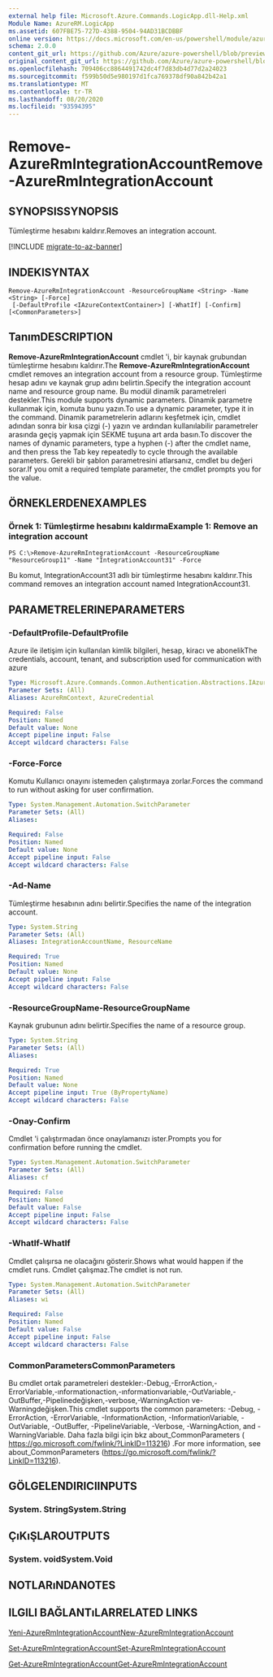 ```yaml
---
external help file: Microsoft.Azure.Commands.LogicApp.dll-Help.xml
Module Name: AzureRM.LogicApp
ms.assetid: 607FBE75-727D-4388-9504-94AD31BCDBBF
online version: https://docs.microsoft.com/en-us/powershell/module/azurerm.logicapp/remove-azurermintegrationaccount
schema: 2.0.0
content_git_url: https://github.com/Azure/azure-powershell/blob/preview/src/ResourceManager/LogicApp/Commands.LogicApp/help/Remove-AzureRmIntegrationAccount.md
original_content_git_url: https://github.com/Azure/azure-powershell/blob/preview/src/ResourceManager/LogicApp/Commands.LogicApp/help/Remove-AzureRmIntegrationAccount.md
ms.openlocfilehash: 709406cc8864491742dc4f7d83db4d77d2a24023
ms.sourcegitcommit: f599b50d5e980197d1fca769378df90a842b42a1
ms.translationtype: MT
ms.contentlocale: tr-TR
ms.lasthandoff: 08/20/2020
ms.locfileid: "93594395"
---
```

# <span data-ttu-id="c85e7-101">Remove-AzureRmIntegrationAccount</span><span class="sxs-lookup"><span data-stu-id="c85e7-101">Remove-AzureRmIntegrationAccount</span></span>

## <span data-ttu-id="c85e7-102">SYNOPSIS</span><span class="sxs-lookup"><span data-stu-id="c85e7-102">SYNOPSIS</span></span>
<span data-ttu-id="c85e7-103">Tümleştirme hesabını kaldırır.</span><span class="sxs-lookup"><span data-stu-id="c85e7-103">Removes an integration account.</span></span>

[!INCLUDE [migrate-to-az-banner](../../includes/migrate-to-az-banner.md)]

## <span data-ttu-id="c85e7-104">INDEKI</span><span class="sxs-lookup"><span data-stu-id="c85e7-104">SYNTAX</span></span>

```
Remove-AzureRmIntegrationAccount -ResourceGroupName <String> -Name <String> [-Force]
 [-DefaultProfile <IAzureContextContainer>] [-WhatIf] [-Confirm] [<CommonParameters>]
```

## <span data-ttu-id="c85e7-105">Tanım</span><span class="sxs-lookup"><span data-stu-id="c85e7-105">DESCRIPTION</span></span>
<span data-ttu-id="c85e7-106">**Remove-AzureRmIntegrationAccount** cmdlet 'i, bir kaynak grubundan tümleştirme hesabını kaldırır.</span><span class="sxs-lookup"><span data-stu-id="c85e7-106">The **Remove-AzureRmIntegrationAccount** cmdlet removes an integration account from a resource group.</span></span>
<span data-ttu-id="c85e7-107">Tümleştirme hesap adını ve kaynak grup adını belirtin.</span><span class="sxs-lookup"><span data-stu-id="c85e7-107">Specify the integration account name and resource group name.</span></span>
<span data-ttu-id="c85e7-108">Bu modül dinamik parametreleri destekler.</span><span class="sxs-lookup"><span data-stu-id="c85e7-108">This module supports dynamic parameters.</span></span>
<span data-ttu-id="c85e7-109">Dinamik parametre kullanmak için, komuta bunu yazın.</span><span class="sxs-lookup"><span data-stu-id="c85e7-109">To use a dynamic parameter, type it in the command.</span></span>
<span data-ttu-id="c85e7-110">Dinamik parametrelerin adlarını keşfetmek için, cmdlet adından sonra bir kısa çizgi (-) yazın ve ardından kullanılabilir parametreler arasında geçiş yapmak için SEKME tuşuna art arda basın.</span><span class="sxs-lookup"><span data-stu-id="c85e7-110">To discover the names of dynamic parameters, type a hyphen (-) after the cmdlet name, and then press the Tab key repeatedly to cycle through the available parameters.</span></span>
<span data-ttu-id="c85e7-111">Gerekli bir şablon parametresini atlarsanız, cmdlet bu değeri sorar.</span><span class="sxs-lookup"><span data-stu-id="c85e7-111">If you omit a required template parameter, the cmdlet prompts you for the value.</span></span>

## <span data-ttu-id="c85e7-112">ÖRNEKLERDEN</span><span class="sxs-lookup"><span data-stu-id="c85e7-112">EXAMPLES</span></span>

### <span data-ttu-id="c85e7-113">Örnek 1: Tümleştirme hesabını kaldırma</span><span class="sxs-lookup"><span data-stu-id="c85e7-113">Example 1: Remove an integration account</span></span>
```
PS C:\>Remove-AzureRmIntegrationAccount -ResourceGroupName "ResourceGroup11" -Name "IntegrationAccount31" -Force
```

<span data-ttu-id="c85e7-114">Bu komut, IntegrationAccount31 adlı bir tümleştirme hesabını kaldırır.</span><span class="sxs-lookup"><span data-stu-id="c85e7-114">This command removes an integration account named IntegrationAccount31.</span></span>

## <span data-ttu-id="c85e7-115">PARAMETRELERINE</span><span class="sxs-lookup"><span data-stu-id="c85e7-115">PARAMETERS</span></span>

### <span data-ttu-id="c85e7-116">-DefaultProfile</span><span class="sxs-lookup"><span data-stu-id="c85e7-116">-DefaultProfile</span></span>
<span data-ttu-id="c85e7-117">Azure ile iletişim için kullanılan kimlik bilgileri, hesap, kiracı ve abonelik</span><span class="sxs-lookup"><span data-stu-id="c85e7-117">The credentials, account, tenant, and subscription used for communication with azure</span></span>

```yaml
Type: Microsoft.Azure.Commands.Common.Authentication.Abstractions.IAzureContextContainer
Parameter Sets: (All)
Aliases: AzureRmContext, AzureCredential

Required: False
Position: Named
Default value: None
Accept pipeline input: False
Accept wildcard characters: False
```

### <span data-ttu-id="c85e7-118">-Force</span><span class="sxs-lookup"><span data-stu-id="c85e7-118">-Force</span></span>
<span data-ttu-id="c85e7-119">Komutu Kullanıcı onayını istemeden çalıştırmaya zorlar.</span><span class="sxs-lookup"><span data-stu-id="c85e7-119">Forces the command to run without asking for user confirmation.</span></span>

```yaml
Type: System.Management.Automation.SwitchParameter
Parameter Sets: (All)
Aliases:

Required: False
Position: Named
Default value: None
Accept pipeline input: False
Accept wildcard characters: False
```

### <span data-ttu-id="c85e7-120">-Ad</span><span class="sxs-lookup"><span data-stu-id="c85e7-120">-Name</span></span>
<span data-ttu-id="c85e7-121">Tümleştirme hesabının adını belirtir.</span><span class="sxs-lookup"><span data-stu-id="c85e7-121">Specifies the name of the integration account.</span></span>

```yaml
Type: System.String
Parameter Sets: (All)
Aliases: IntegrationAccountName, ResourceName

Required: True
Position: Named
Default value: None
Accept pipeline input: False
Accept wildcard characters: False
```

### <span data-ttu-id="c85e7-122">-ResourceGroupName</span><span class="sxs-lookup"><span data-stu-id="c85e7-122">-ResourceGroupName</span></span>
<span data-ttu-id="c85e7-123">Kaynak grubunun adını belirtir.</span><span class="sxs-lookup"><span data-stu-id="c85e7-123">Specifies the name of a resource group.</span></span>

```yaml
Type: System.String
Parameter Sets: (All)
Aliases:

Required: True
Position: Named
Default value: None
Accept pipeline input: True (ByPropertyName)
Accept wildcard characters: False
```

### <span data-ttu-id="c85e7-124">-Onay</span><span class="sxs-lookup"><span data-stu-id="c85e7-124">-Confirm</span></span>
<span data-ttu-id="c85e7-125">Cmdlet 'i çalıştırmadan önce onaylamanızı ister.</span><span class="sxs-lookup"><span data-stu-id="c85e7-125">Prompts you for confirmation before running the cmdlet.</span></span>

```yaml
Type: System.Management.Automation.SwitchParameter
Parameter Sets: (All)
Aliases: cf

Required: False
Position: Named
Default value: False
Accept pipeline input: False
Accept wildcard characters: False
```

### <span data-ttu-id="c85e7-126">-WhatIf</span><span class="sxs-lookup"><span data-stu-id="c85e7-126">-WhatIf</span></span>
<span data-ttu-id="c85e7-127">Cmdlet çalışırsa ne olacağını gösterir.</span><span class="sxs-lookup"><span data-stu-id="c85e7-127">Shows what would happen if the cmdlet runs.</span></span>
<span data-ttu-id="c85e7-128">Cmdlet çalışmaz.</span><span class="sxs-lookup"><span data-stu-id="c85e7-128">The cmdlet is not run.</span></span>

```yaml
Type: System.Management.Automation.SwitchParameter
Parameter Sets: (All)
Aliases: wi

Required: False
Position: Named
Default value: False
Accept pipeline input: False
Accept wildcard characters: False
```

### <span data-ttu-id="c85e7-129">CommonParameters</span><span class="sxs-lookup"><span data-stu-id="c85e7-129">CommonParameters</span></span>
<span data-ttu-id="c85e7-130">Bu cmdlet ortak parametreleri destekler:-Debug,-ErrorAction,-ErrorVariable,-ınformationaction,-ınformationvariable,-OutVariable,-OutBuffer,-Pipelinedeğişken,-verbose,-WarningAction ve-Warningdeğişken.</span><span class="sxs-lookup"><span data-stu-id="c85e7-130">This cmdlet supports the common parameters: -Debug, -ErrorAction, -ErrorVariable, -InformationAction, -InformationVariable, -OutVariable, -OutBuffer, -PipelineVariable, -Verbose, -WarningAction, and -WarningVariable.</span></span> <span data-ttu-id="c85e7-131">Daha fazla bilgi için bkz about_CommonParameters ( https://go.microsoft.com/fwlink/?LinkID=113216) .</span><span class="sxs-lookup"><span data-stu-id="c85e7-131">For more information, see about_CommonParameters (https://go.microsoft.com/fwlink/?LinkID=113216).</span></span>

## <span data-ttu-id="c85e7-132">GÖLGELENDIRICI</span><span class="sxs-lookup"><span data-stu-id="c85e7-132">INPUTS</span></span>

### <span data-ttu-id="c85e7-133">System. String</span><span class="sxs-lookup"><span data-stu-id="c85e7-133">System.String</span></span>

## <span data-ttu-id="c85e7-134">ÇıKıŞLAR</span><span class="sxs-lookup"><span data-stu-id="c85e7-134">OUTPUTS</span></span>

### <span data-ttu-id="c85e7-135">System. void</span><span class="sxs-lookup"><span data-stu-id="c85e7-135">System.Void</span></span>

## <span data-ttu-id="c85e7-136">NOTLARıNDA</span><span class="sxs-lookup"><span data-stu-id="c85e7-136">NOTES</span></span>

## <span data-ttu-id="c85e7-137">ILGILI BAĞLANTıLAR</span><span class="sxs-lookup"><span data-stu-id="c85e7-137">RELATED LINKS</span></span>

[<span data-ttu-id="c85e7-138">Yeni-AzureRmIntegrationAccount</span><span class="sxs-lookup"><span data-stu-id="c85e7-138">New-AzureRmIntegrationAccount</span></span>](./New-AzureRmIntegrationAccount.md)

[<span data-ttu-id="c85e7-139">Set-AzureRmIntegrationAccount</span><span class="sxs-lookup"><span data-stu-id="c85e7-139">Set-AzureRmIntegrationAccount</span></span>](./Set-AzureRmIntegrationAccount.md)

[<span data-ttu-id="c85e7-140">Get-AzureRmIntegrationAccount</span><span class="sxs-lookup"><span data-stu-id="c85e7-140">Get-AzureRmIntegrationAccount</span></span>](./Get-AzureRmIntegrationAccount.md)


